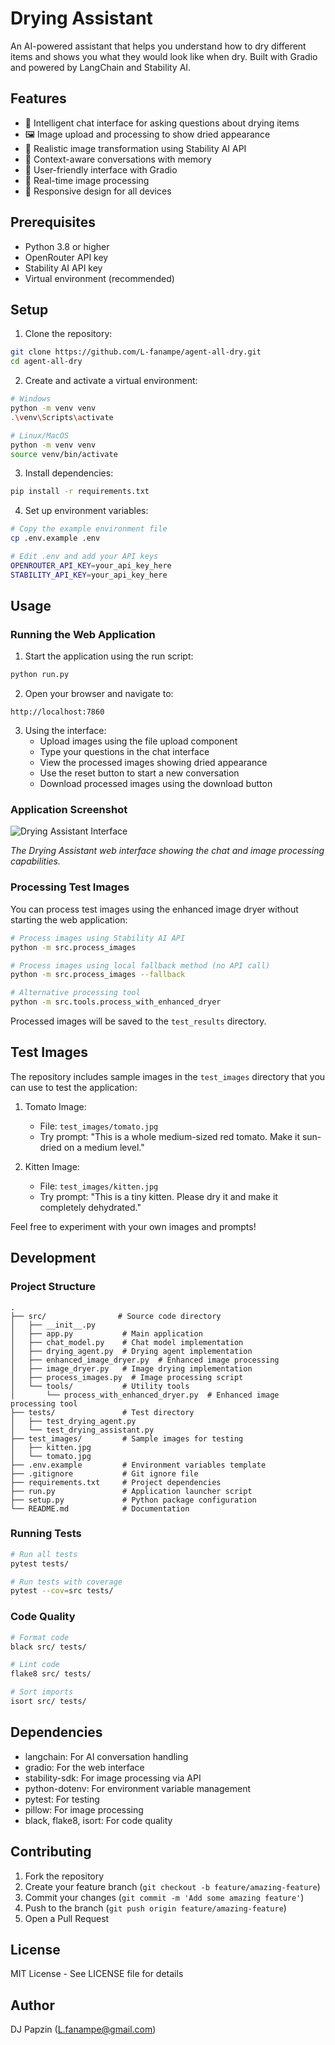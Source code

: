 # Drying Assistant

An AI-powered assistant that helps you understand how to dry different items and shows you what they would look like when dry. Built with Gradio and powered by LangChain and Stability AI.

## Features

- 🤖 Intelligent chat interface for asking questions about drying items
- 🖼️ Image upload and processing to show dried appearance
- 🎨 Realistic image transformation using Stability AI API
- 💬 Context-aware conversations with memory
- 🎯 User-friendly interface with Gradio
- 🔄 Real-time image processing
- 📱 Responsive design for all devices

## Prerequisites

- Python 3.8 or higher
- OpenRouter API key
- Stability AI API key
- Virtual environment (recommended)

## Setup

1. Clone the repository:
```bash
git clone https://github.com/L-fanampe/agent-all-dry.git
cd agent-all-dry
```

2. Create and activate a virtual environment:
```bash
# Windows
python -m venv venv
.\venv\Scripts\activate

# Linux/MacOS
python -m venv venv
source venv/bin/activate
```

3. Install dependencies:
```bash
pip install -r requirements.txt
```

4. Set up environment variables:
```bash
# Copy the example environment file
cp .env.example .env

# Edit .env and add your API keys
OPENROUTER_API_KEY=your_api_key_here
STABILITY_API_KEY=your_api_key_here
```

## Usage

### Running the Web Application

1. Start the application using the run script:
```bash
python run.py
```

2. Open your browser and navigate to:
```
http://localhost:7860
```

3. Using the interface:
   - Upload images using the file upload component
   - Type your questions in the chat interface
   - View the processed images showing dried appearance
   - Use the reset button to start a new conversation
   - Download processed images using the download button

### Application Screenshot

![Drying Assistant Interface](app_screenshot.png)

*The Drying Assistant web interface showing the chat and image processing capabilities.*

### Processing Test Images

You can process test images using the enhanced image dryer without starting the web application:

```bash
# Process images using Stability AI API
python -m src.process_images

# Process images using local fallback method (no API call)
python -m src.process_images --fallback

# Alternative processing tool
python -m src.tools.process_with_enhanced_dryer
```

Processed images will be saved to the `test_results` directory.

## Test Images

The repository includes sample images in the `test_images` directory that you can use to test the application:

1. Tomato Image:
   - File: `test_images/tomato.jpg`
   - Try prompt: "This is a whole medium-sized red tomato. Make it sun-dried on a medium level."

2. Kitten Image:
   - File: `test_images/kitten.jpg`
   - Try prompt: "This is a tiny kitten. Please dry it and make it completely dehydrated."

Feel free to experiment with your own images and prompts!

## Development

### Project Structure
```
.
├── src/                # Source code directory
│   ├── __init__.py
│   ├── app.py           # Main application
│   ├── chat_model.py    # Chat model implementation
│   ├── drying_agent.py  # Drying agent implementation
│   ├── enhanced_image_dryer.py  # Enhanced image processing
│   ├── image_dryer.py   # Image drying implementation
│   ├── process_images.py  # Image processing script
│   └── tools/           # Utility tools
│       └── process_with_enhanced_dryer.py  # Enhanced image processing tool
├── tests/               # Test directory
│   ├── test_drying_agent.py
│   └── test_drying_assistant.py
├── test_images/         # Sample images for testing
│   ├── kitten.jpg
│   └── tomato.jpg
├── .env.example         # Environment variables template
├── .gitignore           # Git ignore file
├── requirements.txt     # Project dependencies
├── run.py               # Application launcher script
├── setup.py             # Python package configuration
└── README.md            # Documentation
```

### Running Tests
```bash
# Run all tests
pytest tests/

# Run tests with coverage
pytest --cov=src tests/
```

### Code Quality
```bash
# Format code
black src/ tests/

# Lint code
flake8 src/ tests/

# Sort imports
isort src/ tests/
```

## Dependencies

- langchain: For AI conversation handling
- gradio: For the web interface
- stability-sdk: For image processing via API
- python-dotenv: For environment variable management
- pytest: For testing
- pillow: For image processing
- black, flake8, isort: For code quality

## Contributing

1. Fork the repository
2. Create your feature branch (`git checkout -b feature/amazing-feature`)
3. Commit your changes (`git commit -m 'Add some amazing feature'`)
4. Push to the branch (`git push origin feature/amazing-feature`)
5. Open a Pull Request

## License

MIT License - See LICENSE file for details

## Author

DJ Papzin (L.fanampe@gmail.com) 